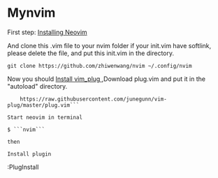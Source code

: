 # Mynvim

First step:  [Installing Neovim](https://github.com/neovim/neovim/wiki/Installing-Neovim)

And clone this .vim file to your nvim folder
if your init.vim have softlink, please delete the file, and put this init.vim in the directory.

```
git clone https://github.com/zhiwenwang/nvim ~/.config/nvim
```
Now you should [ Install vim_plug ](https://github.com/junegunn/vim-plug)
,Download plug.vim and put it in the "autoload" directory.

```curl -fLo ~/.config/nvim/autoload/plug.vim --create-dirs \
    https://raw.githubusercontent.com/junegunn/vim-plug/master/plug.vim```

Start neovim in terminal

$ ```nvim```

then

Install plugin
```
:PlugInstall
```
